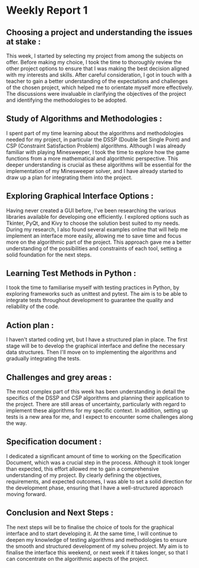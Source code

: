 # Weekly Report 1

## **Choosing a project and understanding the issues at stake :**

This week, I started by selecting my project from among the subjects on offer. Before making my choice, I took the time to thoroughly review the other project options to ensure that I was making the best decision aligned with my interests and skills. After careful consideration, I got in touch with a teacher to gain a better understanding of the expectations and challenges of the chosen project, which helped me to orientate myself more effectively. The discussions were invaluable in clarifying the objectives of the project and identifying the methodologies to be adopted.

## **Study of Algorithms and Methodologies :**

I spent part of my time learning about the algorithms and methodologies needed for my project, in particular the DSSP (Double Set Single Point) and CSP (Constraint Satisfaction Problem) algorithms. Although I was already familiar with playing Minesweeper, I took the time to explore how the game functions from a more mathematical and algorithmic perspective. This deeper understanding is crucial as these algorithms will be essential for the implementation of my Minesweeper solver, and I have already started to draw up a plan for integrating them into the project.

## **Exploring Graphical Interface Options :**

Having never created a GUI before, I've been researching the various libraries available for developing one efficiently. I explored options such as Tkinter, PyQt, and Kivy to choose the solution best suited to my needs. During my research, I also found several examples online that will help me implement an interface more easily, allowing me to save time and focus more on the algorithmic part of the project. This approach gave me a better understanding of the possibilities and constraints of each tool, setting a solid foundation for the next steps.

## **Learning Test Methods in Python :**

 I took the time to familiarise myself with testing practices in Python, by exploring frameworks such as unittest and pytest. The aim is to be able to integrate tests throughout development to guarantee the quality and reliability of the code.

## **Action plan :**

I haven't started coding yet, but I have a structured plan in place. The first stage will be to develop the graphical interface and define the necessary data structures. Then I'll move on to implementing the algorithms and gradually integrating the tests. 

## **Challenges and grey areas :**

The most complex part of this week has been understanding in detail the specifics of the DSSP and CSP algorithms and planning their application to the project. There are still areas of uncertainty, particularly with regard to implement these algorithms for my specific context. In addition, setting up tests is a new area for me, and I expect to encounter some challenges along the way.

## **Specification document :**

I dedicated a significant amount of time to working on the Specification Document, which was a crucial step in the process. Although it took longer than expected, this effort allowed me to gain a comprehensive understanding of my project. By clearly defining the objectives, requirements, and expected outcomes, I was able to set a solid direction for the development phase, ensuring that I have a well-structured approach moving forward.

## **Conclusion and Next Steps :**

The next steps will be to finalise the choice of tools for the graphical interface and to start developing it. At the same time, I will continue to deepen my knowledge of testing algorithms and methodologies to ensure the smooth and structured development of my solveu project. My aim is to finalise the interface this weekend, or next week if it takes longer, so that I can concentrate on the algorithmic aspects of the project.